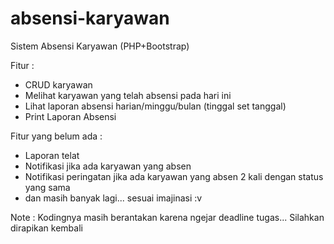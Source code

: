 # absensi-karyawan
Sistem Absensi Karyawan (PHP+Bootstrap)

Fitur : 
  - CRUD karyawan
  - Melihat karyawan yang telah absensi pada hari ini
  - Lihat laporan absensi harian/minggu/bulan (tinggal set tanggal)
  - Print Laporan Absensi
  
Fitur yang belum ada :
  - Laporan telat
  - Notifikasi jika ada karyawan yang absen
  - Notifikasi peringatan jika ada karyawan yang absen 2 kali dengan status yang sama 
  - dan masih banyak lagi... sesuai imajinasi :v

Note : Kodingnya masih berantakan karena ngejar deadline tugas... Silahkan dirapikan kembali
